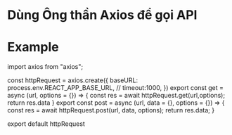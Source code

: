 # Dùng Ông thần Axios để gọi API
# Example
import axios from "axios";

const httpRequest = axios.create({
    baseURL: process.env.REACT_APP_BASE_URL,
    // timeout:1000,
})
export const get = async (url, options = {}) => {
    const res = await httpRequest.get(url,options);
    return res.data
}
export const post = async (url, data = {}, options = {}) => {
    const res = await httpRequest.post(url, data, options);
    return res.data;
}

export default httpRequest